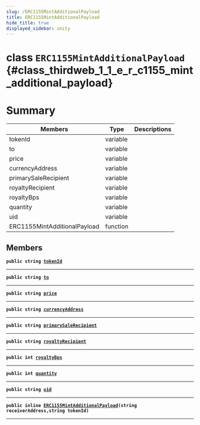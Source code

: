 ```yaml
---
slug: /ERC1155MintAdditionalPayload
title: ERC1155MintAdditionalPayload
hide_title: true
displayed_sidebar: unity
---
```


# class `ERC1155MintAdditionalPayload` {#class_thirdweb_1_1_e_r_c1155_mint_additional_payload}

# Summary

| Members                      | Type     | Descriptions |
| ---------------------------- | -------- | ------------ |
| tokenId                      | variable |              |
| to                           | variable |              |
| price                        | variable |              |
| currencyAddress              | variable |              |
| primarySaleRecipient         | variable |              |
| royaltyRecipient             | variable |              |
| royaltyBps                   | variable |              |
| quantity                     | variable |              |
| uid                          | variable |              |
| ERC1155MintAdditionalPayload | function |              |

## Members

**`public string `[`tokenId`](#class_thirdweb_1_1_e_r_c1155_mint_additional_payload_1abe4e4019c08a3139ba613721ee630ab9)**

---

**`public string `[`to`](#class_thirdweb_1_1_e_r_c1155_mint_additional_payload_1a501585dd725097496aa12816ef53d92d)**

---

**`public string `[`price`](#class_thirdweb_1_1_e_r_c1155_mint_additional_payload_1a833f46473d0d04d0008b92cca28b8e4d)**

---

**`public string `[`currencyAddress`](#class_thirdweb_1_1_e_r_c1155_mint_additional_payload_1a2d713b18283a5099d78c2c2b97cab480)**

---

**`public string `[`primarySaleRecipient`](#class_thirdweb_1_1_e_r_c1155_mint_additional_payload_1a7f36b06a4f0ac183c783e861cd77260a)**

---

**`public string `[`royaltyRecipient`](#class_thirdweb_1_1_e_r_c1155_mint_additional_payload_1ac507053d504ec679d8b371949ac1b435)**

---

**`public int `[`royaltyBps`](#class_thirdweb_1_1_e_r_c1155_mint_additional_payload_1ae30cf0759fc982b8cebf36817c414981)**

---

**`public int `[`quantity`](#class_thirdweb_1_1_e_r_c1155_mint_additional_payload_1a487e852db853e77676371c3531a5f71b)**

---

**`public string `[`uid`](#class_thirdweb_1_1_e_r_c1155_mint_additional_payload_1a43a032a666264d4c6eba2b26a4c44fdb)**

---

**`public inline `[`ERC1155MintAdditionalPayload`](#class_thirdweb_1_1_e_r_c1155_mint_additional_payload_1a259c7a6207bad788115dfd2cd4330590)`(string receiverAddress,string tokenId)`**

---
